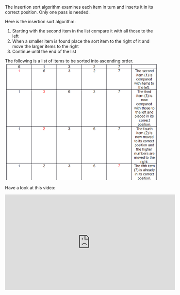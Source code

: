 The insertion sort algorithm examines each item in turn and inserts it in its correct position.
Only one pass is needed.

Here is the insertion sort algorithm:

1. Starting with the second item in the list compare it with all those to the left
1. When a smaller item is found place the sort item to the right of it and move the larger items to the right
1. Continue until the end of the list

The following is a list of items to be sorted into ascending order.
![](.guides/img/insert.png)

Have a look at this video:
<iframe width="560" height="315" src="https://www.youtube.com/embed/5NAwVXjKtgg" frameborder="0" allowfullscreen></iframe>